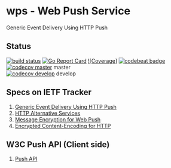 # wps - Web Push Service

Generic Event Delivery Using HTTP Push

## Status 

[![build status](https://gitlab.com/fffd/wps/badges/master/build.svg)](https://gitlab.com/fffd/wps/commits/master)
[![Go Report Card](https://goreportcard.com/badge/gitlab.com/fffd/wps)](https://goreportcard.com/report/gitlab.com/fffd/wps)
[![Coverage]](https://gitlab.com/fffd/wps/badges/master/coverage.svg)
[![codebeat badge](https://codebeat.co/badges/431d8870-e36b-488e-b32d-15b8cefe0441)](https://codebeat.co/projects/gitlab-com-fffd-wps)    
[![codecov master](https://codecov.io/gl/fffd/wps/branch/master/graph/badge.svg)](https://codecov.io/gl/fffd/wps) master    
[![codecov develop](https://codecov.io/gl/fffd/wps/branch/master/graph/badge.svg)](https://codecov.io/gl/fffd/wps) develop    

## Specs on IETF Tracker

1. [Generic Event Delivery Using HTTP Push](https://datatracker.ietf.org/doc/draft-ietf-webpush-protocol/)
2. [HTTP Alternative Services](https://datatracker.ietf.org/doc/draft-ietf-httpbis-alt-svc/)
3. [Message Encryption for Web Push](https://datatracker.ietf.org/doc/draft-ietf-webpush-encryption/)
4. [Encrypted Content-Encoding for HTTP](https://datatracker.ietf.org/doc/draft-ietf-httpbis-encryption-encoding/)

## W3C Push API (Client side)

1. [Push API](https://w3c.github.io/push-api/)
